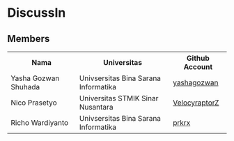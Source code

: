 # DiscussIn

## Members

<table>
    <tr>
        <th>Nama</th>
        <th>Universitas</th>
        <th>Github Account</th>
    </tr>
    <tr>
        <td>Yasha Gozwan Shuhada</td>
        <td>Univsersitas Bina Sarana Informatika</td>
        <td><a href="https://github.com/yashagozwan">yashagozwan</a></td>
    </tr>
     <tr>
        <td>Nico Prasetyo</td>
        <td>Universitas STMIK Sinar Nusantara</td>
        <td><a href="https://github.com/VelocyraptorZ">VelocyraptorZ</a></td>
    </tr>
     <tr>
        <td>Richo Wardiyanto</td>
        <td>Univsersitas Bina Sarana Informatika</td>
        <td><a href="https://github.com/prkrx">prkrx</a></td>
    </tr>

</table>
